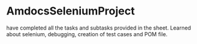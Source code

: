# AmdocsSeleniumProject
have completed all the tasks and subtasks provided in the sheet. Learned about selenium, debugging, creation of test cases and POM file.
